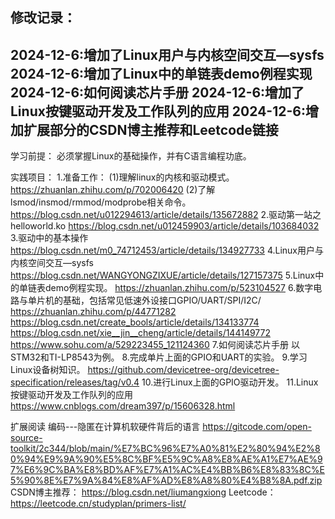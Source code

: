 修改记录：
-------------------------------------------------------------------------------
2024-12-6:增加了Linux用户与内核空间交互—sysfs
2024-12-6:增加了Linux中的单链表demo例程实现
2024-12-6:如何阅读芯片手册
2024-12-6:增加了Linux按键驱动开发及工作队列的应用
2024-12-6:增加扩展部分的CSDN博主推荐和Leetcode链接
-------------------------------------------------------------------------------

学习前提：
必须掌握Linux的基础操作，并有C语言编程功底。

实践项目：
1.准备工作：
(1)理解linux的内核和驱动模式。
https://zhuanlan.zhihu.com/p/702006420
(2)了解lsmod/insmod/rmmod/modprobe相关命令。
https://blog.csdn.net/u012294613/article/details/135672882
2.驱动第一站之helloworld.ko
https://blog.csdn.net/u012459903/article/details/103684032
3.驱动中的基本操作
https://blog.csdn.net/m0_74712453/article/details/134927733
4.Linux用户与内核空间交互—sysfs
https://blog.csdn.net/WANGYONGZIXUE/article/details/127157375
5.Linux中的单链表demo例程实现。
https://zhuanlan.zhihu.com/p/523104527
6.数字电路与单片机的基础，包括常见低速外设接口GPIO/UART/SPI/I2C/
https://zhuanlan.zhihu.com/p/44771282
https://blog.csdn.net/create_bools/article/details/134133774
https://blog.csdn.net/xie__jin__cheng/article/details/144149772
https://www.sohu.com/a/529223455_121124360
7.如何阅读芯片手册
以STM32和TI-LP8543为例。
8.完成单片上面的GPIO和UART的实验。
9.学习Linux设备树知识。
https://github.com/devicetree-org/devicetree-specification/releases/tag/v0.4
10.进行Linux上面的GPIO驱动开发。
11.Linux按键驱动开发及工作队列的应用
https://www.cnblogs.com/dream397/p/15606328.html


扩展阅读
编码---隐匿在计算机软硬件背后的语言
https://gitcode.com/open-source-toolkit/2c344/blob/main/%E7%BC%96%E7%A0%81%E2%80%94%E2%80%94%E9%9A%90%E5%8C%BF%E5%9C%A8%E8%AE%A1%E7%AE%97%E6%9C%BA%E8%BD%AF%E7%A1%AC%E4%BB%B6%E8%83%8C%E5%90%8E%E7%9A%84%E8%AF%AD%E8%A8%80%E4%B8%8A.pdf.zip
CSDN博主推荐：
https://blog.csdn.net/liumangxiong
Leetcode：
https://leetcode.cn/studyplan/primers-list/
